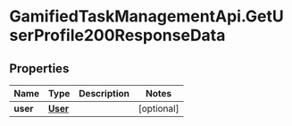 # GamifiedTaskManagementApi.GetUserProfile200ResponseData

## Properties

Name | Type | Description | Notes
------------ | ------------- | ------------- | -------------
**user** | [**User**](User.md) |  | [optional] 


